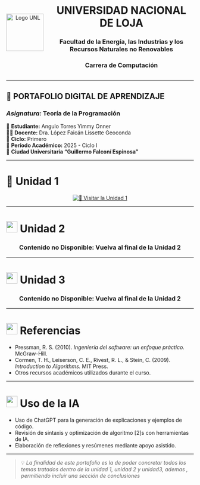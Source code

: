 <div align="center" style="display: flex; align-items: center; justify-content: center; gap: 15px;">

  <img src="https://github.com/user-attachments/assets/5bf46d3b-9cb3-432e-9d24-d464f54d1711" alt="Logo UNL" width="100" height="100" />

  <div style="text-align: center;">
    <h1>UNIVERSIDAD NACIONAL DE LOJA</h1>
    <h3>Facultad de la Energía, las Industrias y los Recursos Naturales no Renovables</h3>
    <h3>Carrera de Computación</h3>
  </div>

</div>

---

## 📘 **PORTAFOLIO DIGITAL DE APRENDIZAJE**  
### *Asignatura:* Teoría de la Programación  

📘 **Estudiante:** Angulo Torres Yimmy Onner  
👩‍🏫 **Docente:** Dra. López Faicán Lissette Geoconda  
🏫 **Ciclo:** Primero  
📅 **Período Académico:** 2025 - Ciclo I  
📍 **Ciudad Universitaria “Guillermo Falconí Espinosa”**  

---

# 📘 Unidad 1

<div align="center">

[![📗 Visitar la Unidad 1](https://img.shields.io/badge/📗_Visitar_la_Unidad_1-32CD32?style=for-the-badge)](./Unidad_1/Contenidos.md)

</div>

---

# <img src="https://img.icons8.com/fluency/48/laptop.png" width="30"/> Unidad 2

<div align="center">

### Contenido no Disponible: Vuelva al final de la Unidad 2
</div>

---

# <img src="https://img.icons8.com/fluency/48/brain.png" width="30"/> Unidad 3

<div align="center">

### Contenido no Disponible: Vuelva al final de la Unidad 2
</div>

---

# <img src="https://img.icons8.com/fluency/48/books.png" width="30"/> Referencias
- Pressman, R. S. (2010). *Ingeniería del software: un enfoque práctico.* McGraw-Hill.  
- Cormen, T. H., Leiserson, C. E., Rivest, R. L., & Stein, C. (2009). *Introduction to Algorithms.* MIT Press.  
- Otros recursos académicos utilizados durante el curso.

---

# <img src="https://img.icons8.com/fluency/48/artificial-intelligence.png" width="30"/> Uso de la IA
- Uso de ChatGPT para la generación de explicaciones y ejemplos de código.  
- Revisión de sintaxis y optimización de algoritmo [2]s con herramientas de IA.  
- Elaboración de reflexiones y resúmenes mediante apoyo asistido.

---

> 💡 *La finalidad de este portafolio es la de poder concretar todos los temas tratados dentro de la unidad 1, unidad 2 y unidad3, ademas , permitiendo incluir una sección de conclusiones*
